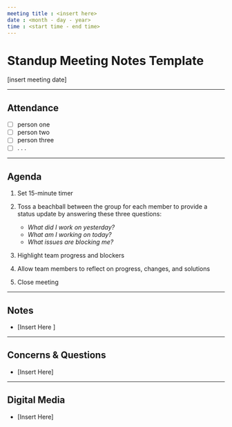 ```yaml
--- 
meeting title : <insert here>
date : <month - day - year>
time : <start time - end time>
---
```


# Standup Meeting Notes Template 
[insert meeting date]

---

## Attendance 
- [ ] person one 
- [ ] person two 
- [ ] person three
- [ ] . . .

----

## Agenda 
1. Set 15-minute timer 
2. Toss a beachball between the group for each member to provide a status update by answering these three questions: 

   - *What did I work on yesterday?* 
   - *What am I working on today?* 
   - *What issues are blocking me?* 
3. Highlight team progress and blockers 
4. Allow team members to reflect on progress, changes, and solutions 
5. Close meeting 

--- 
## Notes 
- [Insert Here ]
---

## Concerns & Questions 
- [Insert Here]

--- 

## Digital Media 
- [Insert Here]

